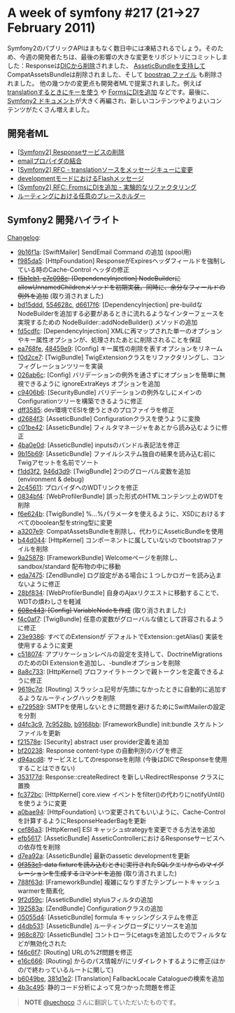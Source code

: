 A week of symfony #217 (21->27 February 2011)
=============================================

Symfony2のパブリックAPIはまもなく数日中には凍結されるでしょう。そのため、今週の開発者たちは、最後の影響の大きな変更をリポジトリにコミットしました：Responseは[DICから削除](https://github.com/symfony/symfony/commit/d94acd85f9aee2342c7ec381d7fdd66aea1eafef)されました、 [AsseticBundleを支持して](https://github.com/symfony/symfony/commit/a3207e939f4f4de24a740ce56b04483eb46e4074) CompatAssetsBundleは削除されました、そして [boostrap ファイル](https://github.com/symfony/symfony/commit/b44d044b0afe218594d9ed7965eaeb272576bf80) も削除されました。
他の幾つかの変更点も開発者MLで提案されました。例えば [translationするときにキーを使う](https://groups.google.com/forum/#!topic/symfony-devs/n3HznxzQW8A) や [FormsにDIを追加](https://groups.google.com/forum/#!topic/symfony-devs/WHiSVfrno74) などです。最後に、[Symfony2 ドキュメント](http://docs.symfony-reloaded.org/)が大きく再編され、新しいコンテンツやよりよいコンテンツがたくさん増えました。

開発者ML
------------------------

  * [\[Symfony2\] Responseサービスの削除](https://groups.google.com/forum/#!topic/symfony-devs/hQWgf96uVT0)
  * [emailプロバイダの結合](https://groups.google.com/forum/#!topic/symfony-devs/cntxm3w4tSg)
  * [\[Symfony2\] RFC - translationソースをメッセージキューに変更](https://groups.google.com/forum/#!topic/symfony-devs/n3HznxzQW8A)
  * [developmentモードにおけるFlashメッセージ](https://groups.google.com/forum/#!topic/symfony-devs/jrjyzeaBFMA)
  * [\[Symfony2\] RFC: FromsにDIを追加 - 実験的なリファクタリング](https://groups.google.com/forum/#!topic/symfony-devs/WHiSVfrno74)
  * [ルーティングにおける任意のプレースホルダー](https://groups.google.com/forum/#!topic/symfony-devs/UVkncjTnJKQ)

Symfony2 開発ハイライト
-------------------------------

[Changelog](http://github.com/symfony/symfony/commits/master):

  * [9b16f1a](http://github.com/symfony/symfony/commit/9b16f1a61428427d1e54c5ed214dacda185d593b "9b16f1a61428427d1e54c5ed214dacda185d593b commit on github"): \[SwiftMailer\] SendEmail Command の追加 (spool用)
  * [f985da5](http://github.com/symfony/symfony/commit/f985da5a9c7968cbd15acf87a1379959b30a14af "f985da5a9c7968cbd15acf87a1379959b30a14af commit on github"): \[HttpFoundation\] ResponseがExpiresヘッダフィールドを強制している時のCache-Control ヘッダの修正
  * <del>[f5b1cb1](http://github.com/symfony/symfony/commit/f5b1cb18e101115d3995f6ce2dd8597672cca058 "f5b1cb18e101115d3995f6ce2dd8597672cca058 commit on github"), [e7c098e](http://github.com/symfony/symfony/commit/e7c098e8a2ddce9e4faa761803c5b08d93dd5bdf "e7c098e8a2ddce9e4faa761803c5b08d93dd5bdf commit on github"): \[DependencyInjection\] NodeBuilderにallowUnnamedChildrenメソッドを初期実装。同時に、余分なフィールドの例外を追加</del> (取り消されました)
  * [bd15ddd](http://github.com/symfony/symfony/commit/bd15ddda96e02ab2144350105adf49e1fdd66c2f "bd15ddda96e02ab2144350105adf49e1fdd66c2f commit on github"), [554628c](http://github.com/symfony/symfony/commit/554628cf5b315a55b8814cae0b338c56245adfe7 "554628cf5b315a55b8814cae0b338c56245adfe7 commit on github"), [d6617f6](http://github.com/symfony/symfony/commit/d6617f6fba9f09d38e152341d8921d3844675fd9 "d6617f6fba9f09d38e152341d8921d3844675fd9 commit on github"): \[DependencyInjection\] pre-buildなNodeBuilderを追加する必要があるときに流れるようなインターフェースを実現するための NodeBuilder::addNodeBuilder() メソッドの追加
  * [fd5cdfc](http://github.com/symfony/symfony/commit/fd5cdfc18f118d8331583f053004e46290631109 "fd5cdfc18f118d8331583f053004e46290631109 commit on github"): \[DependencyInjection\] XMLに再マップされた単一のオプションやキー属性オプションが、処理されたあとに削除されることを保証
  * [ea768fe](http://github.com/symfony/symfony/commit/ea768fe6fcfb094b2dad2e006a3411165019bf59 "ea768fe6fcfb094b2dad2e006a3411165019bf59 commit on github"), [48459e9](http://github.com/symfony/symfony/commit/48459e9082e9477ca783ae920388671363e09761 "48459e9082e9477ca783ae920388671363e09761 commit on github"): \[Config\] キー属性の削除を表すオプションをリネーム
  * [f0d2ce7](http://github.com/symfony/symfony/commit/f0d2ce7f322d47ccb98d7f9b1f1b66a9d8877d5b "f0d2ce7f322d47ccb98d7f9b1f1b66a9d8877d5b commit on github"): \[TwigBundle\] TwigExtensionクラスをリファクタリングし、コンフィグレーションツリーを実装
  * [026ab6c](http://github.com/symfony/symfony/commit/026ab6c6cedf23475670718ed55e5b03a550c6a1 "026ab6c6cedf23475670718ed55e5b03a550c6a1 commit on github"): \[Config\] バリデーションの例外を通さずにオプションを簡単に無視できるように ignoreExtraKeys オプションを追加
  * [c9406b6](http://github.com/symfony/symfony/commit/c9406b62b29874aa3d6dc818dc065822c2f0edf4 "c9406b62b29874aa3d6dc818dc065822c2f0edf4 commit on github"): \[SecurityBundle\] バリデーションの例外なしにメインのConfigurationツリーを構築できるように修正
  * [dff3585](http://github.com/symfony/symfony/commit/dff35851626f62509adff86c85382bfe5cc4979a "dff35851626f62509adff86c85382bfe5cc4979a commit on github"): dev環境でESIを使うときのプロファイラを修正
  * [d2684f3](http://github.com/symfony/symfony/commit/d2684f3f7345ce35f740b4c72454cab313690d06 "d2684f3f7345ce35f740b4c72454cab313690d06 commit on github"): \[AsseticBundle\] Configurationクラスを使うように変換
  * [c01be42](http://github.com/symfony/symfony/commit/c01be42933969fc6d9264685ddb105308051a147 "c01be42933969fc6d9264685ddb105308051a147 commit on github"): \[AsseticBundle\] フィルタマネージャをあとから読み込むように修正
  * [4ba0e0d](http://github.com/symfony/symfony/commit/4ba0e0d5cf311a91645ffa200137332d07751ef8 "4ba0e0d5cf311a91645ffa200137332d07751ef8 commit on github"): \[AsseticBundle\] inputsのバンドル表記法を修正
  * [9b15b69](http://github.com/symfony/symfony/commit/9b15b6950cfed5e613393a4b5aea14189b21f381 "9b15b6950cfed5e613393a4b5aea14189b21f381 commit on github"): \[AsseticBundle\] ファイルシステム独自の結果を読み込む前にTwigアセットを名前でソート
  * [f1dd3f2](http://github.com/symfony/symfony/commit/f1dd3f22e32cb951dcbdca7bee97c8d5fbf18ed6 "f1dd3f22e32cb951dcbdca7bee97c8d5fbf18ed6 commit on github"), [946d3d9](http://github.com/symfony/symfony/commit/946d3d9302a1a72db2107a26c84256110ee1e15c "946d3d9302a1a72db2107a26c84256110ee1e15c commit on github"): \[TwigBundle\] 2つのグローバル変数を追加 (environment &amp; debug)
  * [2c45611](http://github.com/symfony/symfony/commit/2c45611f4e08b578fc3a54187ef1a3bae962400d "2c45611f4e08b578fc3a54187ef1a3bae962400d commit on github"): プロバイダへのWDTリンクを修正
  * [0834bf4](http://github.com/symfony/symfony/commit/0834bf47dcc7094538a6c958fd62a15049712be0 "0834bf47dcc7094538a6c958fd62a15049712be0 commit on github"): \[WebProfilerBundle\] 誤った形式のHTMLコンテンツ上のWDTを削除
  * [f6e624b](http://github.com/symfony/symfony/commit/f6e624b1e2182be0fb598db529d4bc3e7b245746 "f6e624b1e2182be0fb598db529d4bc3e7b245746 commit on github"): \[TwigBundle\] %…%パラメータを使えるように、XSDにおけるすべてのboolean型をstring型に変更
  * [a3207e9](http://github.com/symfony/symfony/commit/a3207e939f4f4de24a740ce56b04483eb46e4074 "a3207e939f4f4de24a740ce56b04483eb46e4074 commit on github"): CompatAssetsBundleを削除し、代わりにAsseticBundleを使用
  * [b44d044](http://github.com/symfony/symfony/commit/b44d044b0afe218594d9ed7965eaeb272576bf80 "b44d044b0afe218594d9ed7965eaeb272576bf80 commit on github"): \[HttpKernel\] コンポーネントに属していないのでbootstrapファイルを削除
  * [9a25878](http://github.com/symfony/symfony/commit/9a25878109feb582e52869503b055c1f9026bef8 "9a25878109feb582e52869503b055c1f9026bef8 commit on github"): \[FrameworkBundle\] Welcomeページを削除し、sandbox/standard 配布物の中に移動
  * [eda7475](http://github.com/symfony/symfony/commit/eda74755ba1954950f48fc1dea4eda643ca4223e "eda74755ba1954950f48fc1dea4eda643ca4223e commit on github"): \[ZendBundle\] ログ設定がある場合に１つしかロガーを読み込まないように修正
  * [28bf834](http://github.com/symfony/symfony/commit/28bf834c0c7845a3a9fc9605e0e35c99e1475a6b "28bf834c0c7845a3a9fc9605e0e35c99e1475a6b commit on github"): \[WebProfilerBundle\] 自身のAjaxリクエストに移動することで、WDTの煩わしさを軽減
  * <del>[608e443](http://github.com/symfony/symfony/commit/608e443c9719bad6929115a10d2e3ecc0abfbed6 "608e443c9719bad6929115a10d2e3ecc0abfbed6 commit on github"): \[Config\] VariableNodeを作成</del> (取り消されました)
  * [f4c0af7](http://github.com/symfony/symfony/commit/f4c0af76e767013ba5d64fe12b4ecd912c85ea9b "f4c0af76e767013ba5d64fe12b4ecd912c85ea9b commit on github"): \[TwigBundle\] 任意の変数がグローバルな値として許容されるように修正
  * [23e9386](http://github.com/symfony/symfony/commit/23e9386a0ea8dd3f4c25e27dda4e62a1b9e52752 "23e9386a0ea8dd3f4c25e27dda4e62a1b9e52752 commit on github"): すべてのExtensionが デフォルトでExtension::getAlias() 実装を使用するように変更
  * [c518074](http://github.com/symfony/symfony/commit/c5180743066cae38b13134ef24137c215a707a1d "c5180743066cae38b13134ef24137c215a707a1d commit on github"): アプリケーションレベルの設定を支持して、DoctrineMigrationsのためのDI Extensionを追加し、-bundleオプションを削除
  * [8a8c733](http://github.com/symfony/symfony/commit/8a8c73336918a25eec11e2546e7bf641f85b8dba "8a8c73336918a25eec11e2546e7bf641f85b8dba commit on github"): \[HttpKernel\] プロファイラトークンで親トークンを定義できるように修正
  * [9619c7d](http://github.com/symfony/symfony/commit/9619c7dade0db54d9171dcc26c7218f94ec45e9e "9619c7dade0db54d9171dcc26c7218f94ec45e9e commit on github"): \[Routing\] スラッシュ記号が先頭になかったときに自動的に追加するようなルーティングハックを削除
  * [e729589](http://github.com/symfony/symfony/commit/e729589b106e271dc41aad72903e6e9028a12a7e "e729589b106e271dc41aad72903e6e9028a12a7e commit on github"): SMTPを使用しないときに問題を避けるためにSwiftMailerの設定を分割
  * [d4fc3c9](http://github.com/symfony/symfony/commit/d4fc3c98b1cdd6f3df63d70ad2c4b7c0840ed8f9 "d4fc3c98b1cdd6f3df63d70ad2c4b7c0840ed8f9 commit on github"), [7c9528b](http://github.com/symfony/symfony/commit/7c9528be7bb9ece6c184ad0b9978d51d0c91bb29 "7c9528be7bb9ece6c184ad0b9978d51d0c91bb29 commit on github"), [b9168bb](http://github.com/symfony/symfony/commit/b9168bb6529ea673841bfcae34639cfc35369ad3 "b9168bb6529ea673841bfcae34639cfc35369ad3 commit on github"): \[FrameworkBundle\] init:bundle スケルトンファイルを更新
  * [f21578e](http://github.com/symfony/symfony/commit/f21578e8195ec08a1b5becfadb5c6b32a5e5c961 "f21578e8195ec08a1b5becfadb5c6b32a5e5c961 commit on github"): \[Security\] abstract user provider定義を追加
  * [bf20238](http://github.com/symfony/symfony/commit/bf20238178e2ab1fb759464180c1cdcfb96b6cc4 "bf20238178e2ab1fb759464180c1cdcfb96b6cc4 commit on github"): Response content-type の自動判別のバグを修正
  * [d94acd8](http://github.com/symfony/symfony/commit/d94acd85f9aee2342c7ec381d7fdd66aea1eafef "d94acd85f9aee2342c7ec381d7fdd66aea1eafef commit on github"): サービスとしてのresponseを削除 (今後はDICでResponseを使用することはできない)
  * [353177d](http://github.com/symfony/symfony/commit/353177d1d66ea220137beeedb0d50915b45f88ec "353177d1d66ea220137beeedb0d50915b45f88ec commit on github"): Response::createRedirect を新しいRedirectResponse クラスに置換
  * [fc372bc](http://github.com/symfony/symfony/commit/fc372bc217385dc5130989150e979537140771a3 "fc372bc217385dc5130989150e979537140771a3 commit on github"): \[HttpKernel\] core.view イベントをfilter()の代わりにnotifyUntil()を使うように変更
  * [a0bae94](http://github.com/symfony/symfony/commit/a0bae94f882966cc60707b8a0b55ca1cd6e6029c "a0bae94f882966cc60707b8a0b55ca1cd6e6029c commit on github"): \[HttpFoundation\] いつ変更されてもいいように、Cache-Controlを計算するようにResponseHeaderBagを更新
  * [cef86a3](http://github.com/symfony/symfony/commit/cef86a3771d28a6588492664d6c4c370a4cb676f "cef86a3771d28a6588492664d6c4c370a4cb676f commit on github"): \[HttpKernel\] ESI キャッシュstrategyを変更できる方法を追加
  * [efb5617](http://github.com/symfony/symfony/commit/efb561767b0f48c2e128cb9f422634866cd25851 "efb561767b0f48c2e128cb9f422634866cd25851 commit on github"): \[AsseticBundle\] AsseticControllerにおけるResponseサービスへの依存性を削除
  * [d7ea92a](http://github.com/symfony/symfony/commit/d7ea92a0f62175f525a99397682e6d8d143fce17 "d7ea92a0f62175f525a99397682e6d8d143fce17 commit on github"): \[AsseticBundle\] 最新のassetic developmentを更新
  * <del>[0f353c1](http://github.com/symfony/symfony/commit/0f353c14110c1dc2383b231503cf3c933b846d55 "0f353c14110c1dc2383b231503cf3c933b846d55 commit on github"): data fixtureを読み込むときに実行されたSQLクエリからのマイグレーションを生成するコマンドを追加</del> (取り消されました)
  * [788f63d](http://github.com/symfony/symfony/commit/788f63d460bdb2260f008d86cc094841f2e70894 "788f63d460bdb2260f008d86cc094841f2e70894 commit on github"): \[FrameworkBundle\] 複雑になりすぎたテンプレートキャッシュwarmerを簡素化
  * [9f2d59c](http://github.com/symfony/symfony/commit/9f2d59c489494552d2f74fa0a0b075b1a5a0d800 "9f2d59c489494552d2f74fa0a0b075b1a5a0d800 commit on github"): \[AsseticBundle\] stylusフィルタの追加
  * [192583a](http://github.com/symfony/symfony/commit/192583a225158c2f0d3022f9ec768806b36b4003 "192583a225158c2f0d3022f9ec768806b36b4003 commit on github"): \[ZendBundle\] Configurationクラスの追加
  * [05055d4](http://github.com/symfony/symfony/commit/05055d443c82bd0206aed396a205df56ae6e8e05 "05055d443c82bd0206aed396a205df56ae6e8e05 commit on github"): \[AsseticBundle\] formula キャッシングシステムを修正
  * [d4db531](http://github.com/symfony/symfony/commit/d4db5319c821c8769771567ff6ea2d208e3bcb28 "d4db5319c821c8769771567ff6ea2d208e3bcb28 commit on github"): \[AsseticBundle\] ルーティングローダにリソースを追加
  * [968c870](http://github.com/symfony/symfony/commit/968c870c9455c363ec14fed44e17313d6e4ec368 "968c870c9455c363ec14fed44e17313d6e4ec368 commit on github"): \[AsseticBundle\] コントローラにetagsを追加したのでフィルタなどが無効化された
  * [f46c6f7](http://github.com/symfony/symfony/commit/f46c6f7e45c0b046183932ae1b69e5b7500e535f "f46c6f7e45c0b046183932ae1b69e5b7500e535f commit on github"): \[Routing\] URLの%2f問題を修正
  * [e16c666](http://github.com/symfony/symfony/commit/e16c6662667eb7cf929ffd42415e72a54163cd7a "e16c6662667eb7cf929ffd42415e72a54163cd7a commit on github"): \[Routing\] からのパス情報が/にリダイレクトするように修正(ほかの/で終わっているルートに関して)
  * [b6049be](http://github.com/symfony/symfony/commit/b6049beca235eece6466d6ec612b3d11cb5c788e "b6049beca235eece6466d6ec612b3d11cb5c788e commit on github"), [381d1e2](http://github.com/symfony/symfony/commit/381d1e2da1410ddf8c9e2da07b4e4b8e1344adb7 "381d1e2da1410ddf8c9e2da07b4e4b8e1344adb7 commit on github"): \[Translation\] FallbackLocale Catalogueの検索を追加
  * [4b3c495](http://github.com/symfony/symfony/commit/4b3c49550f7a5cd21f774a103d8df9d2cb7dd719 "4b3c49550f7a5cd21f774a103d8df9d2cb7dd719 commit on github"): 静的コード分析によって見つかった問題を修正


> **NOTE**
> [@uechoco](http://twitter.com/uechoco) さんに翻訳していただいたものです。

